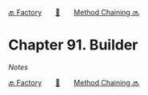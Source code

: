 [🔙 Factory][previous-chapter]&nbsp;&nbsp;&nbsp;&nbsp;&nbsp;&nbsp;&nbsp;[🏡][readme]&nbsp;&nbsp;&nbsp;&nbsp;&nbsp;&nbsp;&nbsp;[Method Chaining 🔜][upcoming-chapter]

# Chapter 91. Builder

_Notes_

[🔙 Factory][previous-chapter]&nbsp;&nbsp;&nbsp;&nbsp;&nbsp;&nbsp;&nbsp;[🏡][readme]&nbsp;&nbsp;&nbsp;&nbsp;&nbsp;&nbsp;&nbsp;[Method Chaining 🔜][upcoming-chapter]

[readme]: README.md
[previous-chapter]: ch090-factory.md
[upcoming-chapter]: ch092-method-chaining.md